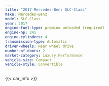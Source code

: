 ```yaml
---
title: "2017 Mercedes-Benz SLC-Class"
make: Mercedes-Benz
model: SLC-Class
year: 2017
engine-fuel-type: premium unleaded (required)
engine-hp: 241
engine-cylinders: 4
transmission-type: Automatic
driven-wheels: Rear wheel drive
number-of-doors: 2
market-category: Luxury,Performance
vehicle-size: Compact
vehicle-style: Convertible
---
```


{{< car_info >}}
